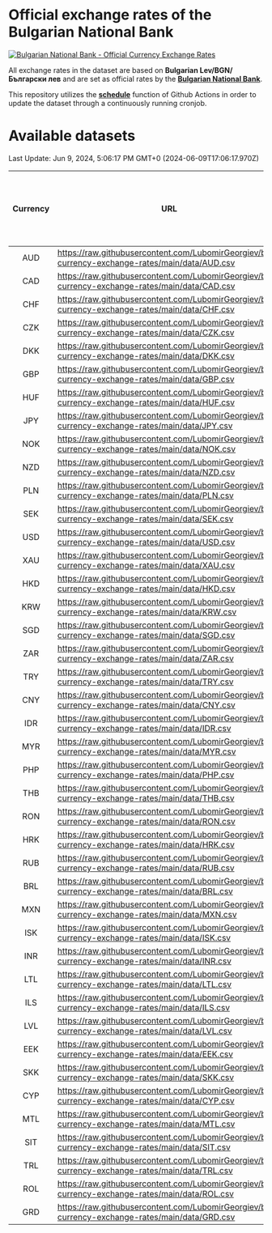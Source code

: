 # Official exchange rates of the Bulgarian National Bank

[![Bulgarian National Bank - Official Currency Exchange Rates](https://github.com/LubomirGeorgiev/bnb-currency-exchange-rates/actions/workflows/update-rates.yml/badge.svg?branch=main)](https://github.com/LubomirGeorgiev/bnb-currency-exchange-rates/actions/workflows/update-rates.yml)

All exchange rates in the dataset are based on **Bulgarian Lev/BGN/Български лев** and are set as official rates by the [**Bulgarian National Bank**](https://www.bnb.bg/Statistics/StExternalSector/StExchangeRates/StERForeignCurrencies/index.htm?toLang=_EN).

This repository utilizes the [**schedule**](https://docs.github.com/en/actions/reference/events-that-trigger-workflows) function of Github Actions in order to update the dataset through a continuously running cronjob.

# Available datasets

<!-- START LINKS (DO NOT EVER FU*ING DELETE THIS COMMENT FOR THE LOVE OF YOUR LIFE!!! IF YOU ARE CURIOS HOW IT WORKS, YOU CAN HAVE A LOOK AT ./src/updateReadme.ts) -->

Last Update: Jun 9, 2024, 5:06:17 PM GMT+0 (2024-06-09T17:06:17.970Z)

| Currency | URL                                                                                             | Number of records | Number of missing days that were filled in |
| :------: | ----------------------------------------------------------------------------------------------- | :---------------: | :----------------------------------------: |
|   AUD    | https://raw.githubusercontent.com/LubomirGeorgiev/bnb-currency-exchange-rates/main/data/AUD.csv |       8887        |                    2751                    |
|   CAD    | https://raw.githubusercontent.com/LubomirGeorgiev/bnb-currency-exchange-rates/main/data/CAD.csv |       8887        |                    2751                    |
|   CHF    | https://raw.githubusercontent.com/LubomirGeorgiev/bnb-currency-exchange-rates/main/data/CHF.csv |       8887        |                    2751                    |
|   CZK    | https://raw.githubusercontent.com/LubomirGeorgiev/bnb-currency-exchange-rates/main/data/CZK.csv |       8887        |                    2751                    |
|   DKK    | https://raw.githubusercontent.com/LubomirGeorgiev/bnb-currency-exchange-rates/main/data/DKK.csv |       8887        |                    2751                    |
|   GBP    | https://raw.githubusercontent.com/LubomirGeorgiev/bnb-currency-exchange-rates/main/data/GBP.csv |       8887        |                    2751                    |
|   HUF    | https://raw.githubusercontent.com/LubomirGeorgiev/bnb-currency-exchange-rates/main/data/HUF.csv |       8887        |                    2751                    |
|   JPY    | https://raw.githubusercontent.com/LubomirGeorgiev/bnb-currency-exchange-rates/main/data/JPY.csv |       8887        |                    2751                    |
|   NOK    | https://raw.githubusercontent.com/LubomirGeorgiev/bnb-currency-exchange-rates/main/data/NOK.csv |       8887        |                    2751                    |
|   NZD    | https://raw.githubusercontent.com/LubomirGeorgiev/bnb-currency-exchange-rates/main/data/NZD.csv |       8887        |                    2751                    |
|   PLN    | https://raw.githubusercontent.com/LubomirGeorgiev/bnb-currency-exchange-rates/main/data/PLN.csv |       8887        |                    2751                    |
|   SEK    | https://raw.githubusercontent.com/LubomirGeorgiev/bnb-currency-exchange-rates/main/data/SEK.csv |       8887        |                    2751                    |
|   USD    | https://raw.githubusercontent.com/LubomirGeorgiev/bnb-currency-exchange-rates/main/data/USD.csv |       8887        |                    2751                    |
|   XAU    | https://raw.githubusercontent.com/LubomirGeorgiev/bnb-currency-exchange-rates/main/data/XAU.csv |       8887        |                    2753                    |
|   HKD    | https://raw.githubusercontent.com/LubomirGeorgiev/bnb-currency-exchange-rates/main/data/HKD.csv |       8585        |                    2660                    |
|   KRW    | https://raw.githubusercontent.com/LubomirGeorgiev/bnb-currency-exchange-rates/main/data/KRW.csv |       8585        |                    2660                    |
|   SGD    | https://raw.githubusercontent.com/LubomirGeorgiev/bnb-currency-exchange-rates/main/data/SGD.csv |       8585        |                    2660                    |
|   ZAR    | https://raw.githubusercontent.com/LubomirGeorgiev/bnb-currency-exchange-rates/main/data/ZAR.csv |       8585        |                    2660                    |
|   TRY    | https://raw.githubusercontent.com/LubomirGeorgiev/bnb-currency-exchange-rates/main/data/TRY.csv |       7068        |                    2191                    |
|   CNY    | https://raw.githubusercontent.com/LubomirGeorgiev/bnb-currency-exchange-rates/main/data/CNY.csv |       6948        |                    2155                    |
|   IDR    | https://raw.githubusercontent.com/LubomirGeorgiev/bnb-currency-exchange-rates/main/data/IDR.csv |       6948        |                    2155                    |
|   MYR    | https://raw.githubusercontent.com/LubomirGeorgiev/bnb-currency-exchange-rates/main/data/MYR.csv |       6948        |                    2155                    |
|   PHP    | https://raw.githubusercontent.com/LubomirGeorgiev/bnb-currency-exchange-rates/main/data/PHP.csv |       6948        |                    2155                    |
|   THB    | https://raw.githubusercontent.com/LubomirGeorgiev/bnb-currency-exchange-rates/main/data/THB.csv |       6948        |                    2155                    |
|   RON    | https://raw.githubusercontent.com/LubomirGeorgiev/bnb-currency-exchange-rates/main/data/RON.csv |       6889        |                    2137                    |
|   HRK    | https://raw.githubusercontent.com/LubomirGeorgiev/bnb-currency-exchange-rates/main/data/HRK.csv |       6423        |                    1987                    |
|   RUB    | https://raw.githubusercontent.com/LubomirGeorgiev/bnb-currency-exchange-rates/main/data/RUB.csv |       6121        |                    1892                    |
|   BRL    | https://raw.githubusercontent.com/LubomirGeorgiev/bnb-currency-exchange-rates/main/data/BRL.csv |       5976        |                    1856                    |
|   MXN    | https://raw.githubusercontent.com/LubomirGeorgiev/bnb-currency-exchange-rates/main/data/MXN.csv |       5976        |                    1856                    |
|   ISK    | https://raw.githubusercontent.com/LubomirGeorgiev/bnb-currency-exchange-rates/main/data/ISK.csv |       5885        |                    1827                    |
|   INR    | https://raw.githubusercontent.com/LubomirGeorgiev/bnb-currency-exchange-rates/main/data/INR.csv |       5611        |                    1744                    |
|   LTL    | https://raw.githubusercontent.com/LubomirGeorgiev/bnb-currency-exchange-rates/main/data/LTL.csv |       5150        |                    1579                    |
|   ILS    | https://raw.githubusercontent.com/LubomirGeorgiev/bnb-currency-exchange-rates/main/data/ILS.csv |       4889        |                    1527                    |
|   LVL    | https://raw.githubusercontent.com/LubomirGeorgiev/bnb-currency-exchange-rates/main/data/LVL.csv |       4785        |                    1465                    |
|   EEK    | https://raw.githubusercontent.com/LubomirGeorgiev/bnb-currency-exchange-rates/main/data/EEK.csv |       3995        |                    1221                    |
|   SKK    | https://raw.githubusercontent.com/LubomirGeorgiev/bnb-currency-exchange-rates/main/data/SKK.csv |       2969        |                    911                     |
|   CYP    | https://raw.githubusercontent.com/LubomirGeorgiev/bnb-currency-exchange-rates/main/data/CYP.csv |       2907        |                    891                     |
|   MTL    | https://raw.githubusercontent.com/LubomirGeorgiev/bnb-currency-exchange-rates/main/data/MTL.csv |       2605        |                    800                     |
|   SIT    | https://raw.githubusercontent.com/LubomirGeorgiev/bnb-currency-exchange-rates/main/data/SIT.csv |       2543        |                    779                     |
|   TRL    | https://raw.githubusercontent.com/LubomirGeorgiev/bnb-currency-exchange-rates/main/data/TRL.csv |       1817        |                    558                     |
|   ROL    | https://raw.githubusercontent.com/LubomirGeorgiev/bnb-currency-exchange-rates/main/data/ROL.csv |       1696        |                    523                     |
|   GRD    | https://raw.githubusercontent.com/LubomirGeorgiev/bnb-currency-exchange-rates/main/data/GRD.csv |        361        |                    109                     |

<!-- END LINKS (DO NOT EVER FU*ING DELETE THIS COMMENT FOR THE LOVE OF YOUR LIFE!!! IF YOU ARE CURIOS HOW IT WORKS, YOU CAN HAVE A LOOK AT ./src/updateReadme.ts) -->
